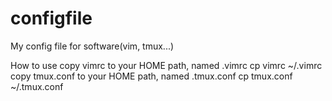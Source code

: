 configfile
==========

My config file for software(vim, tmux...)

How to use
copy vimrc to your HOME path, named .vimrc
cp vimrc ~/.vimrc
copy tmux.conf to your HOME path, named .tmux.conf
cp tmux.conf ~/.tmux.conf
